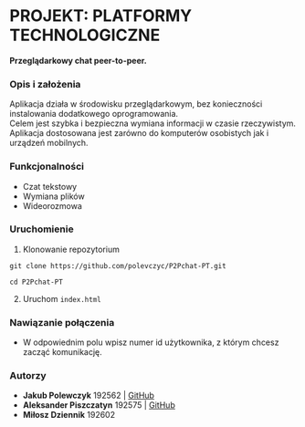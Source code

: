 # PROJEKT: PLATFORMY TECHNOLOGICZNE
**Przeglądarkowy chat peer-to-peer.**
### Opis i założenia
Aplikacja działa w środowisku przeglądarkowym, bez konieczności instalowania dodatkowego oprogramowania.<br> Celem jest szybka i bezpieczna wymiana informacji w czasie rzeczywistym.<br> Aplikacja dostosowana jest zarówno do komputerów osobistych jak i urządzeń mobilnych.
### Funkcjonalności
- Czat tekstowy
- Wymiana plików
- Wideorozmowa
### Uruchomienie
1. Klonowanie repozytorium
```
git clone https://github.com/polevczyc/P2Pchat-PT.git
```
```
cd P2Pchat-PT
```
2. Uruchom ```index.html```
### Nawiązanie połączenia 
- W odpowiednim polu wpisz numer id użytkownika, z którym chcesz zacząć komunikację.
### Autorzy
- **Jakub Polewczyk** 192562 | [GitHub](https://github.com/polevczyc)
- **Aleksander Piszczatyn** 192575 | [GitHub](https://github.com/apiszczatyn)
- **Miłosz Dziennik** 192602